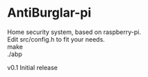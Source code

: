 AntiBurglar-pi  
=====  
  
Home security system, based on raspberry-pi.  
Edit src/config.h to fit your needs.  
make  
./abp  
  
  
  
v0.1 Initial release  
